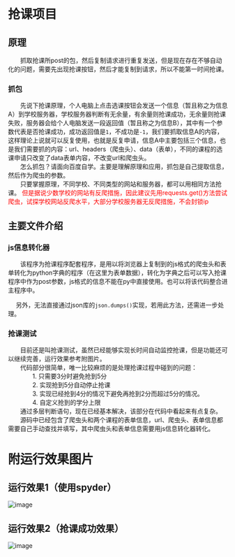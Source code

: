 抢课项目
====
原理
--------
&emsp;&emsp;抓取抢课所post的包，然后复制请求进行重复发送，但是现在存在不够自动化的问题，需要先出现抢课按钮，然后才能复制到请求，所以不能第一时间抢课。
### 抓包
&emsp;&emsp;先说下抢课原理，个人电脑上点击选课按钮会发送一个信息（暂且称之为信息A）到学校服务器，学校服务器判断有无余量，有余量则抢课成功，无余量则抢课失败，服务器会给个人电脑发送一段返回值（暂且称之为信息B），其中有一个参数代表是否抢课成功，成功返回值是`1`，不成功是`-1`，我们要抓取信息A的内容，这样理论上说就可以反复使用，也就是反复申请，信息A中主要包括三个信息，也是我们需要抓的内容：url、headers（爬虫头）、data（表单），不同的课程的选课申请只改变了data表单内容，不改变url和爬虫头。<br>
&emsp;&emsp;怎么抓包？请面向百度自学。主要是理解原理和应用，抓包是自己提取信息，然后作为爬虫的参数。<br>
&emsp;&emsp;只要掌握原理，不同学校、不同类型的网站和服务器，都可以用相同方法抢课。
<font color=red>但是据说少数学校的网站有反爬措施，因此建议先用requests.get()方法尝试爬虫，试探学校网站反爬水平，大部分学校服务器无反爬措施，不会封锁ip</font><br/>

主要文件介绍
-------------
### js信息转化器
&emsp;&emsp;该程序为抢课程序配套程序，是用以将浏览器上复制到的js格式的爬虫头和表单转化为python字典的程序（在这里为表单数据），转化为字典之后可以写入抢课程序中作为post参数，js格式的信息不能在py中直接使用。也可以将该代码整合进主程序中。

&emsp; 另外，无法直接通过json库的```json.dumps()```实现，若用此方法，还需进一步处理。

### 抢课测试
&emsp;&emsp;目前还是叫抢课测试，虽然已经能够实现长时间自动监控抢课，但是功能还可以继续完善，运行效果参考附图片。<br>
&emsp;&emsp;代码部分很简单，唯一比较麻烦的是处理抢课过程中碰到的问题：<br>
&emsp;&emsp;&emsp;&emsp;1. 只需要3分时避免抢到5分<br>
&emsp;&emsp;&emsp;&emsp;2. 实现抢到5分自动停止抢课<br>
&emsp;&emsp;&emsp;&emsp;3. 实现已经抢到4分的情况下避免再抢到2分而超过5分的情况。<br>
&emsp;&emsp;&emsp;&emsp;4. 自定义抢到的学分上限<br>
&emsp;&emsp;通过多层判断语句，现在已经基本解决，该部分在代码中看起来有点复杂。<br>
&emsp;&emsp;源码中已经包含了爬虫头和两个课程的表单信息，url、爬虫头、表单信息都需要自己手动查找并填写，其中爬虫头和表单信息需要用js信息转化器转化。

附运行效果图片
============
运行效果1（使用spyder）
----------
![image](https://github.com/LeeSunBowen/Rush-for-classes/blob/master/运行效果1.jpg)

运行效果2（抢课成功效果）
----------
![image](https://github.com/LeeSunBowen/Rush-for-classes/blob/master/运行效果2.jpg)
